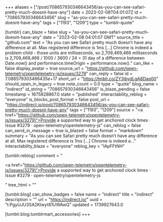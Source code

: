 +++
aliases = ["/post/708657930346643456/as-you-can-see-safari-pretty-much-doesnt-have-any"]
date = 2023-02-08T04:01:07Z
id = "708657930346643456"
slug = "as-you-can-see-safari-pretty-much-doesnt-have-any"
tags = ["1193", "1209"]
type = "tumblr-quote"

[tumblr]
can_blaze = false
slug = "as-you-can-see-safari-pretty-much-doesnt-have-any"
date = "2023-02-08 04:01:07 GMT"
source_title = "github.com"
text = "As you can see Safari pretty much doesn&rsquo;t have any difference at all. Max registered difference is 1ms […] Chrome is indeed a problem child - those units are milliseconds, so 2,709,469,466 milliseconds is 2,709,469,466 / 1000 / 3600 / 24 = 31 day of a difference between Date.now() and performance.timeOrigin + performance.now()."
can_like = false
display_avatar = true
source_url = "https://github.com/open-telemetry/opentelemetry-js/issues/3279"
can_reply = false
id = 7.086579303466435e+17
short_url = "https://tmblr.co/ZY3jbydLgA8Daq00"
should_open_in_legacy = true
note_count = 0.0
type = "quote"
blog_name = "indirect"
id_string = "708657930346643456"
is_blaze_pending = false
timestamp = 1675828867.0
state = "published"
interactability_reblog = "everyone"
is_blocks_post_format = false
post_url = "https://indirect.io/post/708657930346643456/as-you-can-see-safari-pretty-much-doesnt-have-any"
tags = ["1193", "1209"]
source = "<a href=\"https://github.com/open-telemetry/opentelemetry-js/issues/3279\">Provide a supported way to get anchored clock times · Issue #3279 · open-telemetry/opentelemetry-js</a>"
can_reblog = false
can_send_in_message = true
is_blazed = false
format = "markdown"
summary = "As you can see Safari pretty much doesn’t have any difference at all. Max registered difference is 1ms […] Chrome is indeed a..."
interactability_blaze = "everyone"
reblog_key = "lApFFtNH"

[tumblr.reblog]
comment = "<p><a href=\"https://github.com/open-telemetry/opentelemetry-js/issues/3279\">Provide a supported way to get anchored clock times · Issue #3279 · open-telemetry/opentelemetry-js</a></p>"
tree_html = ""

[tumblr.blog]
can_show_badges = false
name = "indirect"
title = "indirect"
description = ""
url = "https://indirect.io/"
uuid = "t:PgyUJU3SA2Klwyt81UWAwQ"
updated = 1739927643.0

[tumblr.blog.tumblrmart_accessories]
+++
